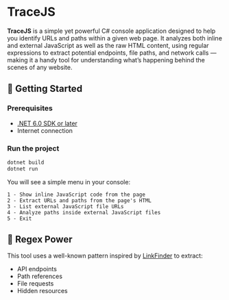 # TraceJS

**TraceJS** is a simple yet powerful C# console application designed to help you identify URLs and paths within a given web page.
It analyzes both inline and external JavaScript as well as the raw HTML content, using regular expressions to extract potential endpoints, file paths, and network calls — making it a handy tool for understanding what’s happening behind the scenes of any website.

## 🚀 Getting Started

### Prerequisites

- [.NET 6.0 SDK or later](https://dotnet.microsoft.com/en-us/download)
- Internet connection

### Run the project

```bash
dotnet build
dotnet run
```
You will see a simple menu in your console:
```
1 - Show inline JavaScript code from the page  
2 - Extract URLs and paths from the page's HTML 
3 - List external JavaScript file URLs
4 - Analyze paths inside external JavaScript files 
5 - Exit  
```

## 🧠 Regex Power
This tool uses a well-known pattern inspired by [LinkFinder](https://github.com/GerbenJavado/LinkFinder) to extract:
- API endpoints
- Path references
- File requests
- Hidden resources
